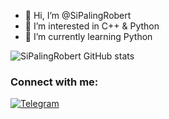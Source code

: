 
- 👋 Hi, I’m @SiPalingRobert
- 👀 I’m interested in C++ & Python
- 🌱 I’m currently learning Python

![SiPalingRobert GitHub stats](https://github-readme-stats.vercel.app/api?username=SiPalingRobert&show_icons=true&theme=radical)

### Connect with me:

[![Telegram](https://img.shields.io/badge/-Telegram-blue)](https://t.me/RobertsJR)
